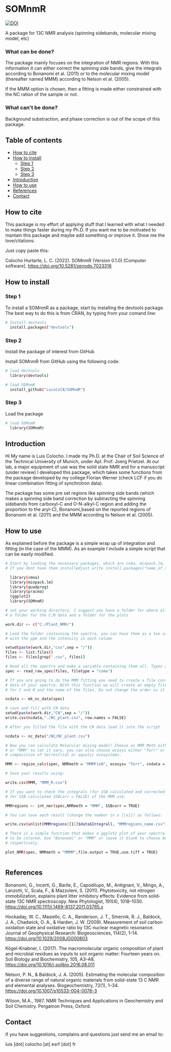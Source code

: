# SOMnmR
[![DOI](https://zenodo.org/badge/DOI/10.5281/zenodo.7023316.svg)](https://doi.org/10.5281/zenodo.7023316)

A package for 13C NMR analysis (spinning sidebands, molecular mixing model, etc)

### What can be done?

The package mainly focuses on the integration of NMR regions. With this information it can either correct the spinning side bands,
give the integrals according to Bonanomi et al. (2011) or to the molecular mixing model (thereafter named MMM) according to Nelson et al. (2005). 

If the MMM option is chosen, then a fitting is made either constrained with the NC ration of the sample or not.

### What can't be done?

Background substraction, and phase correction is out of the scope of this package.

## Table of contents
- [How to cite](#how-to-cite)
- [How to install](#how-to-install)
  * [Step 1](#step-1)
  * [Step 2](#step-2)
  * [Step 3](#step-3)
- [Introduction](#introduction)
- [How to use](#how-to-use)
- [References](#references)
- [Contact](#contact)

## How to cite

This package is my effort of applying stuff that I learned with what I needed to make things faster during my Ph.D.
If you want me to be motivated to mantain this package and maybe add something or improve it. Show me the love/citations:

Just copy paste this:


Colocho Hurtarte, L. C. (2022). SOMnmR (Version 0.1.0) [Computer software]. https://doi.org/10.5281/zenodo.7023316


## How to install

### Step 1
To install a SOMnmR as a package, start by installing the devtools package. The best way to do this is from CRAN, by typing from your comand line:

```bash
# Install devtools
  install.packages("devtools")
```

### Step 2
Install the package of interest from GitHub

Install SOMnmR from GitHub using the following code:

```bash
# load devtools
  library(devtools)

# load SOMnmR
  install_github("LuisCol8/SOMnmR")
```

 
### Step 3
Load the package
	
```bash
# load SOMnmR
  library(SOMnmR)

```

## Introduction

Hi My name is Luis Colocho.
I made my Ph.D. at the Chair of Soil Science of the Technical University of Munich, under Apl. Prof. Joerg Prietzel.
At our lab, a major equipment of use was the solid state NMR and for a manuscript (under review) I developed this package, which takes some functions
from the package developed by my college Florian Werner (check LCF if you do linear combination fitting of synchrotron data).

The package has some pre set regions like spinning side bands (which makes a spinning side band correction by subtracting the spinning sidebands from
carboxyl-C and O-N-alkyl-C region and adding the proportion to the aryl-C), Bonanomi,based on the reported regions of Bonanomi et al. (2011) and the MMM  according to Nelson et al. (2005).


## How to use

As explained before the package is a simple wrap up of integration and fitting (in the case of the MMM). As an example I include a simple script that can be easily modified.

```bash
# Start by loading the necessary packages, which are cnma, minpack.lm, quadprog, pracma and ggplot2. 
# If you dont have them installedjust write install.packages("name_of_the_package_you_are_missing")

  library(cmna)
  library(minpack.lm)
  library(quadprog)
  library(pracma)
  (ggplot2)
  library(SOMnmR)

# set your working directory, I suggest you have a folder for where all the integrals are placed, 
# a folder for the C:N data and a folder for the plots

work.dir <- c("C:/Plant_NMR/")

# Load the folder containing the spectra, you can have them as a two column file,
# with the ppm and the intensity in each column

setwd(paste(work.dir,"csv",sep = "/"))
files <- list.files()
files <- files[grep(".csv", files)]

# Read all the spectra and make a variable containing them all. Types accepted: "Bruker", "coma", "tab"
spec <- read_raw_spec(files, filetype = "coma")

# If you are going to do the MMM fitting you need to create a file contaning the  Carbon and Nitrogen
# data of your spectra. With this function we will create an empty file which contains the columns 
# for C and N and the name of the files. Do not change the order as it is following the order of the loaded spectra

ncdata <- mk_nc_data(spec)

# save and fill with CN data
setwd(paste(work.dir,"CN",sep = "/"))
write.csv(ncdata,"./NC_plant.csv", row.names = FALSE)

# After you filled the file with the CN data load it into the script

ncdata <- nc_data("/NC/NC_plant.csv")

# Now you can calculate Molecular mixing model! Choose as NMR Meth either "MMMFixN" to fix the NC ratio of the fit
# or "MMM" to let it vary, you can also choose ecosys either "Terr" or "Aqua" which takes into account the different
# composition of terrestrial or aquatic ecosystems.

MMM <- region_calc(spec, NMRmeth = "MMMFixN", ecosys= "Terr", cndata = ncdata)

# Save your results using:

write.csv(MMM, "MMM_R.csv")

# If you want to check the integrals (for SSB calculated and corrected SSBcorr = TRUE,
# for SSB calculated SSBcorr = FALSE) of the MMM use:

MMMregions <- int_nmr(spec,NMRmeth = "MMM", SSBcorr = TRUE)

# You can save each result (change the number in x [[x]]) as follows: 

write.csv(unlist(MMMregions[[1]]$data$Integral), "MMMregions_name.csv")

# There is a simple function that makes a ggplot2 plot of your spectra. You can choose between different integration regions
# to be colored. Use "Bonanomi" or "MMM" or leave it blank to choose between the "Bonanomi", "MMM", or spinning side bands regions,
# respectively. 

plot_NMR(spec, NMRmeth = "MMMM",file.output = TRUE,use.tiff = TRUE)



```

## References

Bonanomi, G., Incerti, G., Barile, E., Capodilupo, M., Antignani, V., Mingo, A., Lanzotti, V., Scala, F., & Mazzoleni, S. (2011). Phytotoxicity, not nitrogen immobilization, explains plant litter inhibitory effects: Evidence from solid-state 13C NMR spectroscopy. New Phytologist, 191(4), 1018–1030. https://doi.org/10.1111/j.1469-8137.2011.03765.x

Hockaday, W. C., Masiello, C. A., Randerson, J. T., Smernik, R. J., Baldock, J. A., Chadwick, O. A., & Harden, J. W. (2009). Measurement of soil carbon oxidation state and oxidative ratio by 13C nuclear magnetic resonance. Journal of Geophysical Research: Biogeosciences, 114(2), 1–14. https://doi.org/10.1029/2008JG000803

Kögel-Knabner, I. (2017). The macromolecular organic composition of plant and microbial residues as inputs to soil organic matter: Fourteen years on. Soil Biology and Biochemistry, 105, A3–A8. https://doi.org/10.1016/j.soilbio.2016.08.011

Nelson, P. N., & Baldock, J. A. (2005). Estimating the molecular composition of a diverse range of natural organic materials from solid-state 13 C NMR and elemental analyses. Biogeochemistry, 72(1), 1–34. https://doi.org/10.1007/s10533-004-0076-3

Wilson, M.A., 1987. NMR Techniques and Applications in Geochemistry and Soil Chemistry. Pergamon
Press, Oxford.

## Contact

If you have suggestions, complains and questions just send me an email to:

luis [dot] colocho [at] esrf [dot] fr
